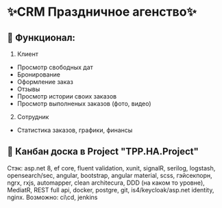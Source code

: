 # ✨CRM Праздничное агенство✨

## 🚩 Функционал:

1. Клиент <br>
- Просмотр свободных дат
- Бронирование
- Оформление заказ
- Отзывы
- Просмотр истории своих заказов
- Просмотр выполненых заказов (фото, видео)

2. Сотрудник <br>
- Статистика заказов, графики, финансы


## 🏬 Канбан доска в **Project** "TPP.HA.Project"

Стэк: asp.net 8, ef core, fluent validation, xunit, signalR, serilog, logstash, opensearch/sec, angular, bootstrap, angular material, scss, гэйсекпорн, ngrx, rxjs, automapper, clean architecura, DDD (на каком то уровне), MediatR, REST full api, docker, postgre, git, is4/keycloak/asp.net identity, nginx. Возможно: ci\cd, jenkins
